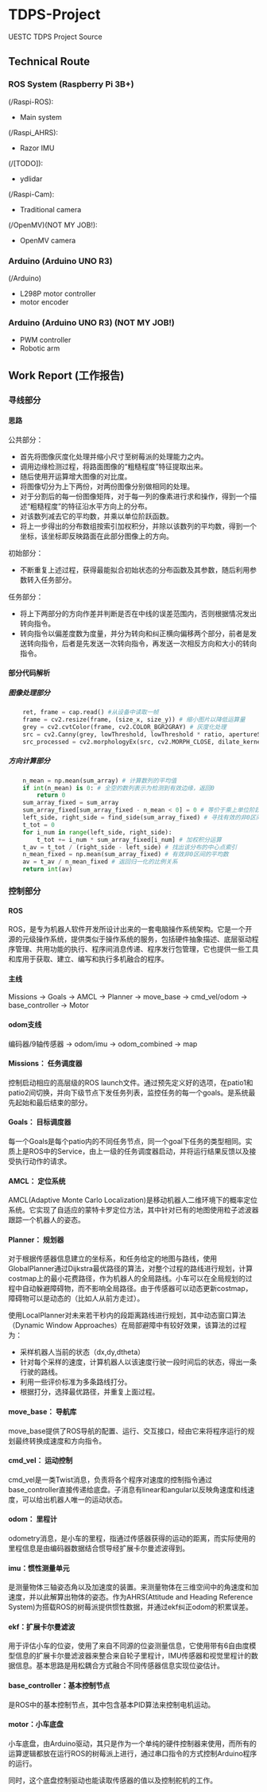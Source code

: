 # TDPS-Project

UESTC TDPS Project Source

## Technical Route

### ROS System (Raspberry Pi 3B+)

(/Raspi-ROS):

- Main system

(/Raspi\_AHRS):

- Razor IMU  

(/[TODO]):

- ydlidar  

(/Raspi-Cam):

- Traditional camera  

(/OpenMV)(NOT MY JOB!):

- OpenMV camera

### Arduino (Arduino UNO R3)

(/Arduino)

- L298P motor controller
- motor encoder

### Arduino (Arduino UNO R3) (NOT MY JOB!)

- PWM controller
- Robotic arm

## Work Report (工作报告)

### 寻线部分

#### 思路

公共部分：

- 首先将图像灰度化处理并缩小尺寸至树莓派的处理能力之内。
- 调用边缘检测过程，将路面图像的“粗糙程度”特征提取出来。
- 随后使用开运算增大图像的对比度。
- 将图像切分为上下两份，对两份图像分别做相同的处理。
- 对于分割后的每一份图像矩阵，对于每一列的像素进行求和操作，得到一个描述“粗糙程度”的特征沿水平方向上的分布。
- 对该数列减去它的平均数，并乘以单位阶跃函数。
- 将上一步得出的分布数组按索引加权积分，并除以该数列的平均数，得到一个坐标，该坐标即反映路面在此部分图像上的方向。

初始部分：

- 不断重复上述过程，获得最能拟合初始状态的分布函数及其参数，随后利用参数转入任务部分。

任务部分：

- 将上下两部分的方向作差并判断是否在中线的误差范围内，否则根据情况发出转向指令。
- 转向指令以偏差度数为度量，并分为转向和纠正横向偏移两个部分，前者是发送转向指令，后者是先发送一次转向指令，再发送一次相反方向和大小的转向指令。

#### 部分代码解析

##### 图像处理部分

```python
    ret, frame = cap.read() #从设备中读取一帧
    frame = cv2.resize(frame, (size_x, size_y)) # 缩小图片以降低运算量
    grey = cv2.cvtColor(frame, cv2.COLOR_BGR2GRAY) # 灰度化处理
    src = cv2.Canny(grey, lowThreshold, lowThreshold * ratio, apertureSize=kernel_size) # 以大小为3的核函数进行边缘检测
    src_processed = cv2.morphologyEx(src, cv2.MORPH_CLOSE, dilate_kernel, iterations=1) # 以同样为3x3大小的核函数进行开运算
```

##### 方向计算部分

```python
    n_mean = np.mean(sum_array) # 计算数列的平均值
    if int(n_mean) is 0: # 全空的数列表示为检测到有效边缘，返回0
        return 0
    sum_array_fixed = sum_array
    sum_array_fixed[sum_array_fixed - n_mean < 0] = 0 # 等价于乘上单位阶跃函数
    left_side, right_side = find_side(sum_array_fixed) # 寻找有效的非0区间
    t_tot = 0
    for i_num in range(left_side, right_side):
        t_tot += i_num * sum_array_fixed[i_num] # 加权积分运算
    t_av = t_tot / (right_side - left_side) # 找出该分布的中心点索引
    n_mean_fixed = np.mean(sum_array_fixed) # 有效非0区间的平均数
    av = t_av / n_mean_fixed # 返回归一化的比例关系
    return int(av)
```

### 控制部分

#### ROS

ROS，是专为机器人软件开发所设计出来的一套电脑操作系统架构。它是一个开源的元级操作系统，提供类似于操作系统的服务，包括硬件抽象描述、底层驱动程序管理、共用功能的执行、程序间消息传递、程序发行包管理，它也提供一些工具和库用于获取、建立、编写和执行多机融合的程序。

#### 主线

Missions -> Goals -> AMCL -> Planner -> move_base -> cmd_vel/odom -> base_controller -> Motor

#### odom支线

编码器/9轴传感器 -> odom/imu -> odom_combined -> map

#### Missions： 任务调度器

控制启动相应的高层级的ROS launch文件。通过预先定义好的选项，在patio1和patio2间切换，并向下级节点下发任务列表，监控任务的每一个goals。是系统最先起始和最后结束的部分。

#### Goals： 目标调度器

每一个Goals是每个patio内的不同任务节点，同一个goal下任务的类型相同。实质上是ROS中的Service，由上一级的任务调度器启动，并将运行结果反馈以及接受执行动作的请求。

#### AMCL： 定位系统

AMCL(Adaptive Monte Carlo Localization)是移动机器人二维环境下的概率定位系统。它实现了自适应的蒙特卡罗定位方法，其中针对已有的地图使用粒子滤波器跟踪一个机器人的姿态。

#### Planner： 规划器

对于根据传感器信息建立的坐标系，和任务给定的地图与路线，使用GlobalPlanner通过Dijkstra最优路径的算法，对整个过程的路线进行规划，计算costmap上的最小花费路径，作为机器人的全局路线。小车可以在全局规划的过程中自动躲避障碍物，而不影响全局路径。由于传感器可以动态更新costmap，障碍物可以是动态的（比如人从前方走过）。

使用LocalPlanner对未来若干秒内的段距离路线进行规划，其中动态窗口算法（Dynamic Window Approaches）在局部避障中有较好效果，该算法的过程为：

- 采样机器人当前的状态（dx,dy,dtheta）
- 针对每个采样的速度，计算机器人以该速度行驶一段时间后的状态，得出一条行驶的路线。
- 利用一些评价标准为多条路线打分。
- 根据打分，选择最优路径，并重复上面过程。

#### move_base： 导航库

move_base提供了ROS导航的配置、运行、交互接口，经由它来将程序运行的规划最终转换成速度和方向指令。

#### cmd_vel： 运动控制

cmd_vel是一类Twist消息，负责将各个程序对速度的控制指令通过base_controller直接传递给底盘。子消息有linear和angular以反映角速度和线速度，可以给出机器人唯一的运动状态。

#### odom： 里程计

odometry消息，是小车的里程，指通过传感器获得的运动的距离，而实际使用的里程信息是由编码器数据结合惯导经扩展卡尔曼滤波得到。

#### imu：惯性测量单元

是测量物体三轴姿态角以及加速度的装置。来测量物体在三维空间中的角速度和加速度，并以此解算出物体的姿态。作为AHRS(Attitude and Heading Reference System)为搭载ROS的树莓派提供惯性数据，并通过ekf纠正odom的积累误差。

#### ekf：扩展卡尔曼滤波

用于评估小车的位姿，使用了来自不同源的位姿测量信息，它使用带有6自由度模型信息的扩展卡尔曼滤波器来整合来自轮子里程计，IMU传感器和视觉里程计的数据信息。基本思路是用松耦合方式融合不同传感器信息实现位姿估计。

#### base_controller：基本控制节点

是ROS中的基本控制节点，其中包含基本PID算法来控制电机运动。

#### motor：小车底盘

小车底盘，由Arduino驱动，其只是作为一个单纯的硬件控制器来使用，而所有的运算逻辑都放在运行ROS的树莓派上进行，通过串口指令的方式控制Arduino程序的运行。

同时，这个底盘控制驱动也能读取传感器的值以及控制舵机的工作。